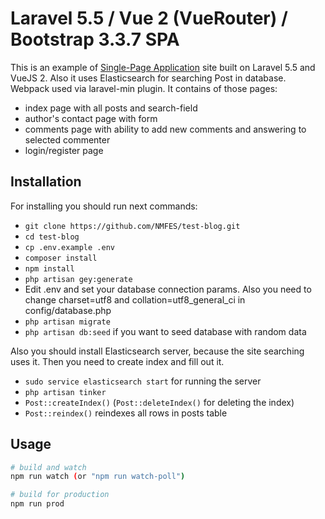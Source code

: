 # Laravel 5.5 / Vue 2 (VueRouter) / Bootstrap 3.3.7 SPA

This is an example of [Single-Page Application](https://en.wikipedia.org/wiki/Single-page_application) site built on Laravel 5.5 and VueJS 2. Also it uses Elasticsearch for searching Post in database. Webpack used via laravel-min plugin.
It contains of those pages:
* index page with all posts and search-field
* author's contact page with form
* comments page with ability to add new comments and answering to selected commenter
* login/register page

## Installation

For installing you should run next commands:

* `git clone https://github.com/NMFES/test-blog.git`
* `cd test-blog`
* `cp .env.example .env`
* `composer install`
* `npm install`
* `php artisan gey:generate`
* Edit .env and set your database connection params. Also you need to change charset=utf8 and collation=utf8_general_ci in config/database.php
* `php artisan migrate`
* `php artisan db:seed` if you want to seed database with random data

Also you should install Elasticsearch server, because the site searching uses it. Then you need to create index and fill out it.
* `sudo service elasticsearch start` for running the server
* `php artisan tinker`
* `Post::createIndex()` (`Post::deleteIndex()` for deleting the index)
* `Post::reindex()` reindexes all rows in posts table

## Usage

``` bash
# build and watch
npm run watch (or "npm run watch-poll")

# build for production
npm run prod
```
